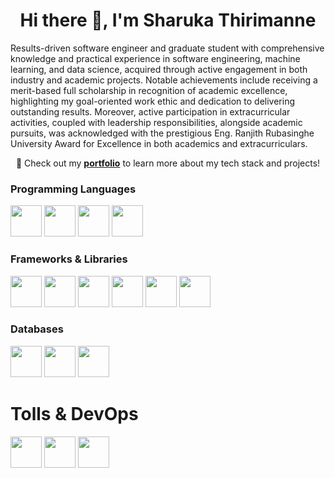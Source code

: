 <div align="center">
<h1>Hi there 👋, I'm Sharuka Thirimanne</h1>
</div>
              
Results-driven software engineer and graduate student with comprehensive knowledge and practical experience in software engineering, machine learning, and data science, acquired through active engagement in both industry and academic projects. Notable achievements include receiving a merit-based full scholarship in recognition of academic excellence, highlighting my goal-oriented work ethic and dedication to delivering outstanding results. Moreover, active participation in extracurricular activities, coupled with leadership responsibilities, alongside academic pursuits, was acknowledged with the prestigious Eng. Ranjith Rubasinghe University Award for Excellence in both academics and extracurriculars.

<p align="center">
  🚀 Check out my <a href="https://sharukat.vercel.app" target="_blank"><b>portfolio</b></a> to learn more about my tech stack and projects!
</p>

### Programming Languages 
<img height="50" src="https://raw.githubusercontent.com/marwin1991/profile-technology-icons/refs/heads/main/icons/go.png">  <img height="50" src="https://raw.githubusercontent.com/marwin1991/profile-technology-icons/refs/heads/main/icons/python.png">  <img height="50" src="https://raw.githubusercontent.com/marwin1991/profile-technology-icons/refs/heads/main/icons/typescript.png">  <img height="50" src="https://raw.githubusercontent.com/marwin1991/profile-technology-icons/refs/heads/main/icons/c++.png">

### Frameworks & Libraries
<img height="50" src="https://raw.githubusercontent.com/marwin1991/profile-technology-icons/refs/heads/main/icons/django.png">  <img height="50" src="https://raw.githubusercontent.com/marwin1991/profile-technology-icons/refs/heads/main/icons/flask.png">  <img height="50" src="https://raw.githubusercontent.com/marwin1991/profile-technology-icons/refs/heads/main/icons/next_js.png">  <img height="50" src="https://raw.githubusercontent.com/marwin1991/profile-technology-icons/refs/heads/main/icons/git.png">  <img height="50" src="https://raw.githubusercontent.com/marwin1991/profile-technology-icons/refs/heads/main/icons/pandas.png">  <img height="50" src="https://raw.githubusercontent.com/marwin1991/profile-technology-icons/refs/heads/main/icons/numpy.png">

### Databases
<img height="50" src="https://raw.githubusercontent.com/marwin1991/profile-technology-icons/refs/heads/main/icons/mongodb.png">  <img height="50" src="https://raw.githubusercontent.com/marwin1991/profile-technology-icons/refs/heads/main/icons/redis.png">  <img height="50" src="https://raw.githubusercontent.com/marwin1991/profile-technology-icons/refs/heads/main/icons/postgresql.png">

# Tolls & DevOps
<img height="50" src="https://raw.githubusercontent.com/marwin1991/profile-technology-icons/refs/heads/main/icons/docker.png">  <img height="50" src="https://raw.githubusercontent.com/marwin1991/profile-technology-icons/refs/heads/main/icons/ci_cd.png">  <img height="50" src="https://raw.githubusercontent.com/marwin1991/profile-technology-icons/refs/heads/main/icons/rest.png">



